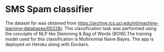 # SMS Spam classifier
The dataset for was obtained from https://archive.ics.uci.edu/ml/machine-learning-databases/00228/.
This classification task was performed using the concepts of NLP like Stemming & Bag of Words (BOW).The training model used for this classification is Multinomial Naive Bayes.
The app is deployed on Heroku along with Dockers.


